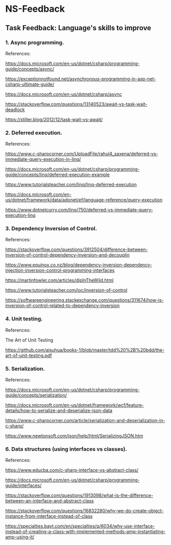 # NS-Feedback
## Task Feedback: Language's skills to improve

### 1. Async programming.

References:

https://docs.microsoft.com/en-us/dotnet/csharp/programming-guide/concepts/async/

https://exceptionnotfound.net/asynchronous-programming-in-asp-net-csharp-ultimate-guide/

https://docs.microsoft.com/en-us/dotnet/csharp/async

https://stackoverflow.com/questions/13140523/await-vs-task-wait-deadlock

https://stiller.blog/2012/12/task-wait-vs-await/

### 2. Deferred execution.

References:

https://www.c-sharpcorner.com/UploadFile/rahul4_saxena/deferred-vs-immediate-query-execution-in-linq/

https://docs.microsoft.com/en-us/dotnet/csharp/programming-guide/concepts/linq/deferred-execution-example

https://www.tutorialsteacher.com/linq/linq-deferred-execution

https://docs.microsoft.com/en-us/dotnet/framework/data/adonet/ef/language-reference/query-execution

https://www.dotnetcurry.com/linq/750/deferred-vs-immediate-query-execution-linq


### 3. Dependency Inversion of Control.

References:

https://stackoverflow.com/questions/3912504/difference-between-inversion-of-control-dependency-inversion-and-decouplin

https://www.equinox.co.nz/blog/dependency-inversion-dependency-injection-inversion-control-programming-interfaces

https://martinfowler.com/articles/dipInTheWild.html

https://www.tutorialsteacher.com/ioc/inversion-of-control

https://softwareengineering.stackexchange.com/questions/311674/how-is-inversion-of-control-related-to-dependency-inversion

### 4. Unit testing.

References:

The Art of Unit Testing

https://github.com/aisuhua/books-1/blob/master/tdd%20%2B%20bdd/the-art-of-unit-testing.pdf

### 5. Serialization.

References:

https://docs.microsoft.com/en-us/dotnet/csharp/programming-guide/concepts/serialization/

https://docs.microsoft.com/en-us/dotnet/framework/wcf/feature-details/how-to-serialize-and-deserialize-json-data

https://www.c-sharpcorner.com/article/serialization-and-deserialization-in-c-sharp/

https://www.newtonsoft.com/json/help/html/SerializingJSON.htm

### 6. Data structures (using interfaces vs classes).

References:

https://www.educba.com/c-sharp-interface-vs-abstract-class/

https://docs.microsoft.com/en-us/dotnet/csharp/programming-guide/interfaces/

https://stackoverflow.com/questions/1913098/what-is-the-difference-between-an-interface-and-abstract-class

https://stackoverflow.com/questions/16832280/why-we-do-create-object-instance-from-interface-instead-of-class

https://specialties.bayt.com/en/specialties/q/6034/why-use-interface-instead-of-creating-a-class-with-implemented-methods-amp-instantiating-amp-using-it/

